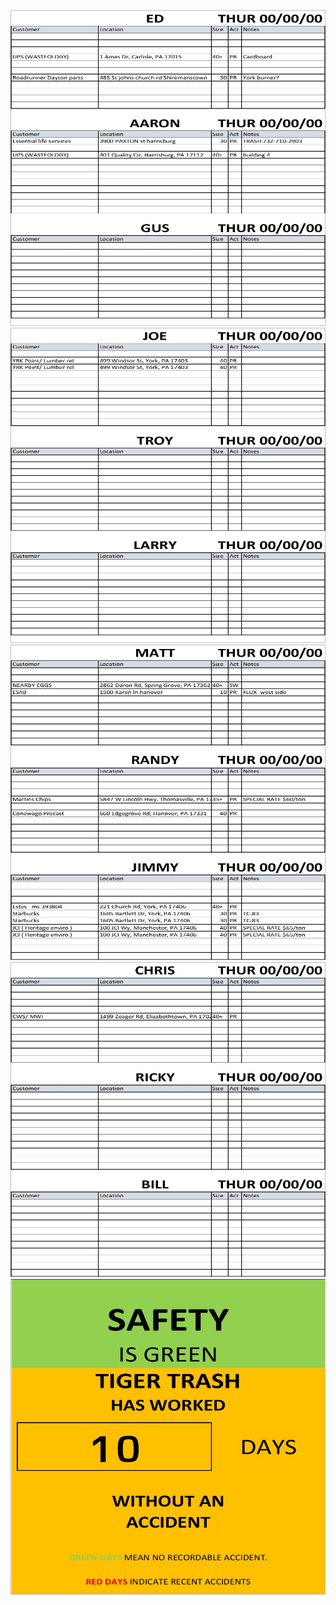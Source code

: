 <body><img src="./images/Page1Image.jpg" alt="Image"><img src="./images/Page2Image.jpg" alt="Image"><img src="./images/Page3Image.jpg" alt="Image"><img src="./images/Page4Image.jpg" alt="Image"><img src="./images/Page6Image.jpg" alt="Image"></body>